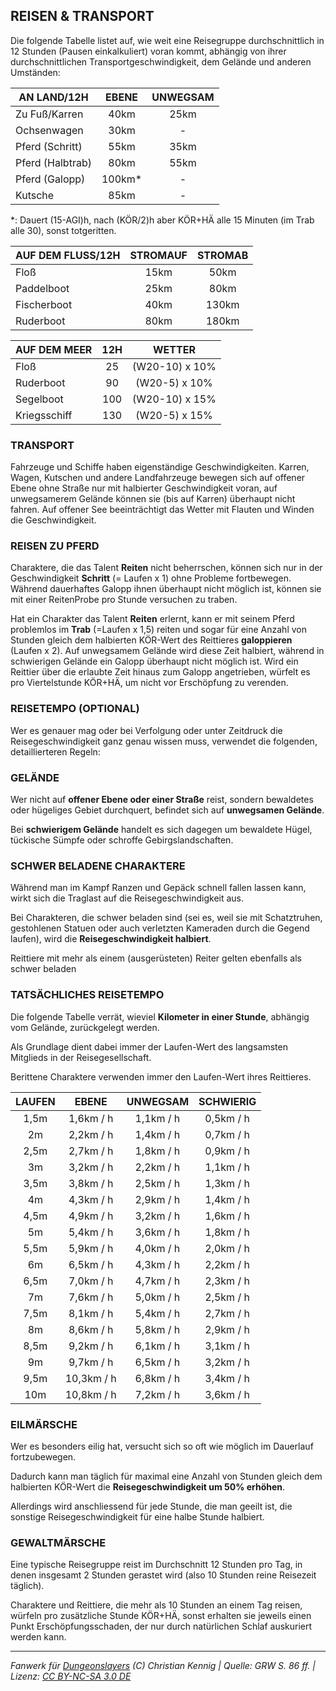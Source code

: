## REISEN & TRANSPORT

Die folgende Tabelle listet auf, wie weit eine Reisegruppe durchschnittlich in 12 Stunden (Pausen einkalkuliert) voran kommt, abhängig von ihrer durchschnittlichen Transportgeschwindigkeit, dem Gelände und anderen Umständen:

| AN LAND/12H      |  EBENE  | UNWEGSAM |
|------------------|:-------:|:--------:|
| Zu Fuß/Karren    |  40km   |   25km   |
| Ochsenwagen      |  30km   |    -     |
| Pferd (Schritt)  |  55km   |   35km   |
| Pferd (Halbtrab) |  80km   |   55km   |
| Pferd (Galopp)   | 100km\* |    -     |
| Kutsche          |  85km   |    -     |

\*: Dauert (15-AGI)h, nach (KÖR/2)h aber KÖR+HÄ alle 15 Minuten (im Trab alle 30), sonst totgeritten.

| AUF DEM FLUSS/12H | STROMAUF | STROMAB |
|-------------------|:--------:|:-------:|
| Floß              |   15km   |  50km   |
| Paddelboot        |   25km   |  80km   |
| Fischerboot       |   40km   |  130km  |
| Ruderboot         |   80km   |  180km  |

| AUF DEM MEER | 12H |     WETTER     |
|--------------|:---:|:--------------:|
| Floß         | 25  | (W20-10) x 10% |
| Ruderboot    | 90  | (W20-5) x 10%  |
| Segelboot    | 100 | (W20-10) x 15% |
| Kriegsschiff | 130 | (W20-5) x 15%  |

### TRANSPORT

Fahrzeuge und Schiffe haben eigenständige Geschwindigkeiten. Karren, Wagen, Kutschen und andere Landfahrzeuge bewegen sich auf offener Ebene ohne Straße nur mit halbierter Geschwindigkeit voran, auf unwegsamerem Gelände können sie (bis auf Karren) überhaupt nicht fahren. Auf offener See beeinträchtigt das Wetter mit Flauten und Winden die Geschwindigkeit.

### REISEN ZU PFERD

Charaktere, die das Talent **Reiten** nicht beherrschen, können sich nur in der Geschwindigkeit **Schritt** (= Laufen x 1) ohne Probleme fortbewegen. Während dauerhaftes Galopp ihnen überhaupt nicht möglich ist, können sie mit einer ReitenProbe pro Stunde versuchen zu traben.

Hat ein Charakter das Talent **Reiten** erlernt, kann er mit seinem Pferd problemlos im **Trab** (=Laufen x 1,5) reiten und sogar für eine Anzahl von Stunden gleich dem halbierten KÖR-Wert des Reittieres **galoppieren** (Laufen x 2). Auf unwegsamem Gelände wird diese Zeit halbiert, während in schwierigen Gelände ein Galopp überhaupt nicht möglich ist. Wird ein Reittier über die erlaubte Zeit hinaus zum Galopp angetrieben, würfelt es pro Viertelstunde KÖR+HÄ, um nicht vor Erschöpfung zu verenden.

### REISETEMPO (OPTIONAL)

Wer es genauer mag oder bei Verfolgung oder unter Zeitdruck die Reisegeschwindigkeit ganz genau wissen muss, verwendet die folgenden, detaillierteren Regeln:

### GELÄNDE

Wer nicht auf **offener Ebene oder einer Straße** reist, sondern bewaldetes oder hügeliges Gebiet durchquert, befindet sich auf **unwegsamen Gelände**.

Bei **schwierigem Gelände** handelt es sich dagegen um bewaldete Hügel, tückische Sümpfe oder schroffe Gebirgslandschaften.

### SCHWER BELADENE CHARAKTERE

Während man im Kampf Ranzen und Gepäck schnell fallen lassen kann, wirkt sich die Traglast auf die Reisegeschwindigkeit aus.

Bei Charakteren, die schwer beladen sind (sei es, weil sie mit Schatztruhen, gestohlenen Statuen oder auch verletzten Kameraden durch die Gegend laufen), wird die **Reisegeschwindigkeit halbiert**.

Reittiere mit mehr als einem (ausgerüsteten) Reiter gelten ebenfalls als schwer beladen

### TATSÄCHLICHES REISETEMPO

Die folgende Tabelle verrät, wieviel **Kilometer in einer Stunde**, abhängig vom Gelände, zurückgelegt werden.

Als Grundlage dient dabei immer der Laufen-Wert des langsamsten Mitglieds in der Reisegesellschaft.

Berittene Charaktere verwenden immer den Laufen-Wert ihres Reittieres.

| LAUFEN |   EBENE    | UNWEGSAM  | SCHWIERIG |
|:------:|:----------:|:---------:|:---------:|
|  1,5m  | 1,6km / h  | 1,1km / h | 0,5km / h |
|   2m   | 2,2km / h  | 1,4km / h | 0,7km / h |
|  2,5m  | 2,7km / h  | 1,8km / h | 0,9km / h |
|   3m   | 3,2km / h  | 2,2km / h | 1,1km / h |
|  3,5m  | 3,8km / h  | 2,5km / h | 1,3km / h |
|   4m   | 4,3km / h  | 2,9km / h | 1,4km / h |
|  4,5m  | 4,9km / h  | 3,2km / h | 1,6km / h |
|   5m   | 5,4km / h  | 3,6km / h | 1,8km / h |
|  5,5m  | 5,9km / h  | 4,0km / h | 2,0km / h |
|   6m   | 6,5km / h  | 4,3km / h | 2,2km / h |
|  6,5m  | 7,0km / h  | 4,7km / h | 2,3km / h |
|   7m   | 7,6km / h  | 5,0km / h | 2,5km / h |
|  7,5m  | 8,1km / h  | 5,4km / h | 2,7km / h |
|   8m   | 8,6km / h  | 5,8km / h | 2,9km / h |
|  8,5m  | 9,2km / h  | 6,1km / h | 3,1km / h |
|   9m   | 9,7km / h  | 6,5km / h | 3,2km / h |
|  9,5m  | 10,3km / h | 6,8km / h | 3,4km / h |
|  10m   | 10,8km / h | 7,2km / h | 3,6km / h |

### EILMÄRSCHE

Wer es besonders eilig hat, versucht sich so oft wie möglich im Dauerlauf fortzubewegen.

Dadurch kann man täglich für maximal eine Anzahl von Stunden gleich dem halbierten KÖR-Wert die **Reisegeschwindigkeit um 50% erhöhen**.

Allerdings wird anschliessend für jede Stunde, die man geeilt ist, die sonstige Reisegeschwindigkeit für eine halbe Stunde halbiert.

### GEWALTMÄRSCHE

Eine typische Reisegruppe reist im Durchschnitt 12 Stunden pro Tag, in denen insgesamt 2 Stunden gerastet wird (also 10 Stunden reine Reisezeit täglich).

Charaktere und Reittiere, die mehr als 10 Stunden an einem Tag reisen, würfeln pro zusätzliche Stunde KÖR+HÄ, sonst erhalten sie jeweils einen Punkt Erschöpfungsschaden, der nur durch natürlichen Schlaf auskuriert werden kann.

---

_Fanwerk für [Dungeonslayers](https://www.dungeonslayers.net/) (C) Christian Kennig | Quelle: GRW S. 86 ff. | Lizenz: [CC BY-NC-SA 3.0 DE](https://creativecommons.org/licenses/by-nc-sa/3.0/de/)_
